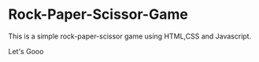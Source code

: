 # Rock-Paper-Scissor-Game
This is a simple rock-paper-scissor game using HTML,CSS and Javascript.

Let's Gooo

 